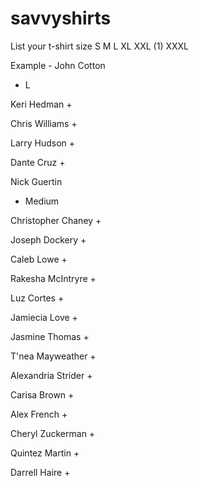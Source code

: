 # savvyshirts
List your t-shirt size S M L XL XXL (1) XXXL

Example - John Cotton
+ L

Keri Hedman
+

Chris Williams
+

Larry Hudson
+

Dante Cruz
+

Nick Guertin
+  Medium

Christopher Chaney
+

Joseph Dockery
+

Caleb Lowe
+

Rakesha McIntryre
+

Luz Cortes
+

Jamiecia Love
+

Jasmine Thomas
+

T'nea Mayweather
+

Alexandria Strider
+

Carisa Brown
+

Alex French
+

Cheryl Zuckerman
+

Quintez Martin
+

Darrell Haire
+
